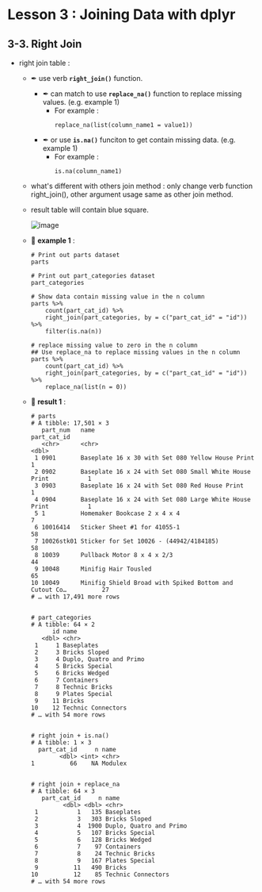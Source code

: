 # Lesson 3 : Joining Data with dplyr

## 3-3. Right Join

* right join table :
  * ✒ use verb **`right_join()`** function.
    * ✒ can match to use **`replace_na()`** function to replace missing values. (e.g. example 1)
      * For example :
        ```
        replace_na(list(column_name1 = value1))
        ```
    * ✒ or use **`is.na()`** funciton to get contain missing data. (e.g. example 1)
      * For example :
        ```
        is.na(column_name1)
        ```
  * what's different with others join method : only change verb function right_join(), other argument usage same as other join method.
  * result table will contain blue square.
  
    ![image](https://user-images.githubusercontent.com/15766139/186334292-61ca2865-4c1c-4eb0-a62a-8391fac88dbd.png)
  
  * 📝 **example 1** : 
    ```
    # Print out parts dataset
    parts
    
    # Print out part_categories dataset
    part_categories
    
    # Show data contain missing value in the n column
    parts %>%
        count(part_cat_id) %>%
        right_join(part_categories, by = c("part_cat_id" = "id")) %>%
        filter(is.na(n))
    
    # replace missing value to zero in the n column
    ## Use replace_na to replace missing values in the n column
    parts %>%
        count(part_cat_id) %>%
        right_join(part_categories, by = c("part_cat_id" = "id")) %>%
        replace_na(list(n = 0))
    ```
  * 🔎 **result 1** :
    ```
    # parts
    # A tibble: 17,501 × 3
       part_num   name                                                   part_cat_id
       <chr>      <chr>                                                        <dbl>
     1 0901       Baseplate 16 x 30 with Set 080 Yellow House Print                1
     2 0902       Baseplate 16 x 24 with Set 080 Small White House Print           1
     3 0903       Baseplate 16 x 24 with Set 080 Red House Print                   1
     4 0904       Baseplate 16 x 24 with Set 080 Large White House Print           1
     5 1          Homemaker Bookcase 2 x 4 x 4                                     7
     6 10016414   Sticker Sheet #1 for 41055-1                                    58
     7 10026stk01 Sticker for Set 10026 - (44942/4184185)                         58
     8 10039      Pullback Motor 8 x 4 x 2/3                                      44
     9 10048      Minifig Hair Tousled                                            65
    10 10049      Minifig Shield Broad with Spiked Bottom and Cutout Co…          27
    # … with 17,491 more rows
    
    
    # part_categories
    # A tibble: 64 × 2
          id name                   
       <dbl> <chr>                  
     1     1 Baseplates             
     2     3 Bricks Sloped          
     3     4 Duplo, Quatro and Primo
     4     5 Bricks Special         
     5     6 Bricks Wedged          
     6     7 Containers             
     7     8 Technic Bricks         
     8     9 Plates Special         
     9    11 Bricks                 
    10    12 Technic Connectors     
    # … with 54 more rows
    
    
    # right join + is.na()
    # A tibble: 1 × 3
      part_cat_id     n name   
            <dbl> <int> <chr>  
    1          66    NA Modulex
    
    
    # right join + replace_na
    # A tibble: 64 × 3
       part_cat_id     n name                   
             <dbl> <dbl> <chr>                  
     1           1   135 Baseplates             
     2           3   303 Bricks Sloped          
     3           4  1900 Duplo, Quatro and Primo
     4           5   107 Bricks Special         
     5           6   128 Bricks Wedged          
     6           7    97 Containers             
     7           8    24 Technic Bricks         
     8           9   167 Plates Special         
     9          11   490 Bricks                 
    10          12    85 Technic Connectors     
    # … with 54 more rows
    ```
